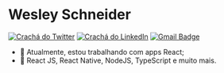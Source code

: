 # Wesley Schneider 

[![Crachá do Twitter](https://img.shields.io/badge/-@wesleysch7-000000?style=flat-square&labelColor=000000&logo=twitter&logoColor=white&link=https://twitter.com/wesleysch7)](https://twitter.com/wesleysch7) 
[![Crachá do LinkedIn](https://img.shields.io/badge/-Wesley%20Schneider-000000?style=flat-square&logo=Linkedin&logoColor=white&link=https://www.linkedin.com/in/wesley-schneider-aires/)](https://www.linkedin.com/in/wesley-schneider-aires/) 
[![Gmail Badge](https://img.shields.io/badge/-wesleyschneideraires@gmail.com-000000?style=flat-square&logo=Gmail&logoColor=white&link=mailto:wesleyschneideraires@gmail.com)](mailto:wesleyschneideraires@gmail.com)

- 💼 Atualmente, estou trabalhando com apps React;
- 🚀 React JS, React Native, NodeJS, TypeScript e muito mais.
